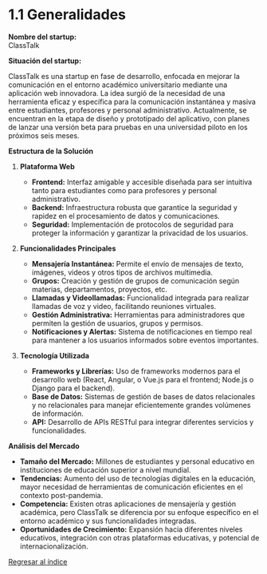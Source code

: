 # 1.1 Generalidades
**Nombre del startup:**  
ClassTalk

**Situación del startup:**

ClassTalk es una startup en fase de desarrollo, enfocada en mejorar la comunicación en el entorno académico universitario mediante una aplicación web innovadora. La idea surgió de la necesidad de una herramienta eficaz y específica para la comunicación instantánea y masiva entre estudiantes, profesores y personal administrativo. Actualmente, se encuentran en la etapa de diseño y prototipado del aplicativo, con planes de lanzar una versión beta para pruebas en una universidad piloto en los próximos seis meses.

**Estructura de la Solución**
1. **Plataforma Web**
   - **Frontend:** Interfaz amigable y accesible diseñada para ser intuitiva tanto para estudiantes como para profesores y personal administrativo.
   - **Backend:** Infraestructura robusta que garantice la seguridad y rapidez en el procesamiento de datos y comunicaciones.
   - **Seguridad:** Implementación de protocolos de seguridad para proteger la información y garantizar la privacidad de los usuarios.

2. **Funcionalidades Principales**
   - **Mensajería Instantánea:** Permite el envío de mensajes de texto, imágenes, videos y otros tipos de archivos multimedia.
   - **Grupos:** Creación y gestión de grupos de comunicación según materias, departamentos, proyectos, etc.
   - **Llamadas y Videollamadas:** Funcionalidad integrada para realizar llamadas de voz y video, facilitando reuniones virtuales.
   - **Gestión Administrativa:** Herramientas para administradores que permiten la gestión de usuarios, grupos y permisos.
   - **Notificaciones y Alertas:** Sistema de notificaciones en tiempo real para mantener a los usuarios informados sobre eventos importantes.

3. **Tecnología Utilizada**
   - **Frameworks y Librerías:** Uso de frameworks modernos para el desarrollo web (React, Angular, o Vue.js para el frontend; Node.js o Django para el backend).
   - **Base de Datos:** Sistemas de gestión de bases de datos relacionales y no relacionales para manejar eficientemente grandes volúmenes de información.
   - **API:** Desarrollo de APIs RESTful para integrar diferentes servicios y funcionalidades.

**Análisis del Mercado**
   - **Tamaño del Mercado:** Millones de estudiantes y personal educativo en instituciones de educación superior a nivel mundial.
   - **Tendencias:** Aumento del uso de tecnologías digitales en la educación, mayor necesidad de herramientas de comunicación eficientes en el contexto post-pandemia.
   - **Competencia:** Existen otras aplicaciones de mensajería y gestión académica, pero ClassTalk se diferencia por su enfoque específico en el entorno académico y sus funcionalidades integradas.
   - **Oportunidades de Crecimiento:** Expansión hacia diferentes niveles educativos, integración con otras plataformas educativas, y potencial de internacionalización.

[Regresar al índice](../../README.md)